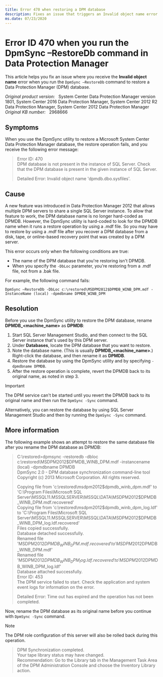 ```yaml
---
title: Error 470 when restoring a DPM database
description: Fixes an issue that triggers an Invalid object name error when you try to restore a Data Protection Manager database by using the DpmSync utility.
ms.date: 07/23/2020
---
```

# Error ID 470 when you run the DpmSync –RestoreDb command in Data Protection Manager

This article helps you fix an issue where you receive the **Invalid object name** error when you run the `DpmSync –RestoreDb` command to restore a Data Protection Manager (DPM) database.

_Original product version:_ &nbsp; System Center Data Protection Manager version 1801, System Center 2016 Data Protection Manager, System Center 2012 R2 Data Protection Manager, System Center 2012 Data Protection Manager  
_Original KB number:_ &nbsp; 2968666

## Symptoms

When you use the DpmSync utility to restore a Microsoft System Center Data Protection Manager database, the restore operation fails, and you receive the following error message:

> Error ID: 470  
> DPM database is not present in the instance of SQL Server. Check that the DPM database is present in the given instance of SQL Server.
>
> Detailed Error: Invalid object name 'dpmdb.dbo.sysfiles'.

## Cause

A new feature was introduced in Data Protection Manager 2012 that allows multiple DPM servers to share a single SQL Server instance. To allow that feature to work, the DPM database name is no longer hard-coded as DPMDB. However, the DpmSync utility is hard-coded to look for the DPMDB name when it runs a restore operation by using a .mdf file. So you may have to restore by using a .mdf file after you recover a DPM database from a disk, tape, or online-based recovery point that was created by a DPM server.

This error occurs only when the following conditions are true:

- The name of the DPM database that you're restoring isn't DPMDB.
- When you specify the `-DbLoc` parameter, you're restoring from a .mdf file, not from a .bak file.

For example, the following command fails:

`DpmSync –RestoreDb -DbLoc c:\restored\MSDPM2012$DPMDB_WINB_DPM.mdf -InstanceName (local) -dpmdbname DPMDB_WINB_DPM`

## Resolution

Before you use the DpmSync utility to restore the DPM database, rename **DPMDB_<machine_name>** as **DPMDB**:

1. Start SQL Server Management Studio, and then connect to the SQL Server instance that's used by this DPM server.
2. Under **Databases**, locate the DPM database that you want to restore.
3. Note the database name. (This is usually **DPMDB_<machine_name>**.) Right-click the database, and then rename it as **DPMDB**.
4. Restore the database by using the DpmSync utility and by specifying `-dpmdbname DPMDB`.
5. After the restore operation is complete, revert the DPMDB back to its original name, as noted in step 3.

> [!IMPORTANT]
> The DPM service can't be started until you revert the DPMDB back to its original name and then run the `DpmSync -Sync` command.

Alternatively, you can restore the database by using SQL Server Management Studio and then by running the `DpmSync -Sync` command.

## More information

The following example shows an attempt to restore the same database file after you rename the DPM database as DPMDB:

> C:\restored>dpmsync -restoredb -dbloc c:\restored\MSDPM2012$DPMDB_WINB_DPM.mdf -instancename (local) -dpmdbname DPMDB  
> DpmSync 2.0 - DPM database synchronization command-line tool  
> Copyright (c) 2013 Microsoft Corporation. All rights reserved.
>
> Copying file from 'c:\restored\msdpm2012$dpmdb_winb_dpm.mdf' to 'C:\Program Files\Microsoft SQL Server\MSSQL11.MSSQLSERVER\MSSQL\DATA\MSDPM2012$DPMDB_WINB_DPM.mdf.recovered'  
> Copying file from 'c:\restored\msdpm2012$dpmdb_winb_dpm_log.ldf' to 'C:\Program Files\Microsoft SQL Server\MSSQL11.MSSQLSERVER\MSSQL\DATA\MSDPM2012$DPMDB_WINB_DPM_log.ldf.recovered'  
> Files copied successfully.  
> Database detached successfully.  
> Renamed file 'MSDPM2012$DPMDB_WINB_DPM.mdf.recovered' to 'MSDPM2012$DPMDB_WINB_DPM.mdf'  
> Renamed file 'MSDPM2012$DPMDB_WINB_DPM_log.ldf.recovered' to 'MSDPM2012$DPMDB_WINB_DPM_log.ldf'  
> Database attached successfully.  
> Error ID: 453  
> The DPM service failed to start. Check the application and system event logs for information on the error.
>
> Detailed Error: Time out has expired and the operation has not been completed.

Now, rename the DPM database as its original name before you continue with `DpmSync -Sync` command.

> [!NOTE]
> The DPM role configuration of this server will also be rolled back during this operation.

> DPM Synchronization completed.  
> Your tape library status may have changed.  
> Recommendation: Go to the Library tab in the Management Task Area of the DPM Administration Console and choose the Inventory Library action.
